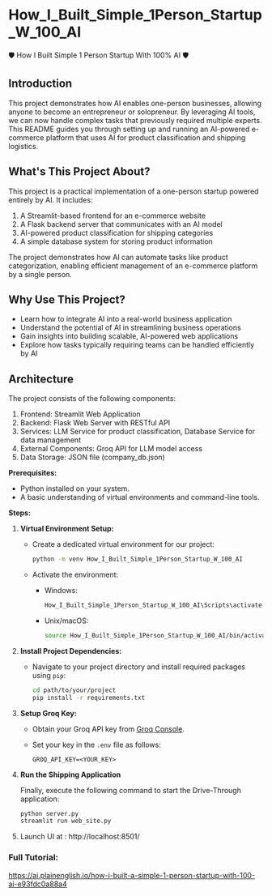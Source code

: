 # How_I_Built_Simple_1Person_Startup_W_100_AI
🛡 How I Built Simple 1 Person Startup With 100% AI 🛡

## Introduction

This project demonstrates how AI enables one-person businesses, allowing anyone to become an entrepreneur or solopreneur. By leveraging AI tools, we can now handle complex tasks that previously required multiple experts. This README guides you through setting up and running an AI-powered e-commerce platform that uses AI for product classification and shipping logistics.

## What's This Project About?

This project is a practical implementation of a one-person startup powered entirely by AI. It includes:

1. A Streamlit-based frontend for an e-commerce website
2. A Flask backend server that communicates with an AI model
3. AI-powered product classification for shipping categories
4. A simple database system for storing product information

The project demonstrates how AI can automate tasks like product categorization, enabling efficient management of an e-commerce platform by a single person.

## Why Use This Project?

- Learn how to integrate AI into a real-world business application
- Understand the potential of AI in streamlining business operations
- Gain insights into building scalable, AI-powered web applications
- Explore how tasks typically requiring teams can be handled efficiently by AI

## Architecture

The project consists of the following components:

1. Frontend: Streamlit Web Application
2. Backend: Flask Web Server with RESTful API
3. Services: LLM Service for product classification, Database Service for data management
4. External Components: Groq API for LLM model access
5. Data Storage: JSON file (company_db.json)

**Prerequisites:**
- Python installed on your system.
- A basic understanding of virtual environments and command-line tools.

**Steps:**
1. **Virtual Environment Setup:**
   - Create a dedicated virtual environment for our project:
   
     ```bash
     python -m venv How_I_Built_Simple_1Person_Startup_W_100_AI
     ```
   - Activate the environment:
   
     - Windows:
       ```bash
       How_I_Built_Simple_1Person_Startup_W_100_AI\Scripts\activate
       ```
     - Unix/macOS:
       ```bash
       source How_I_Built_Simple_1Person_Startup_W_100_AI/bin/activate
       ```
2. **Install Project Dependencies:**

   - Navigate to your project directory and install required packages using `pip`:
   
     ```bash
     cd path/to/your/project
     pip install -r requirements.txt
     ```

3. **Setup Groq Key:**

   - Obtain your Groq API key from [Groq Console](https://console.groq.com/keys).
   - Set your key in the `.env` file as follows:
   
     ```plaintext
     GROQ_API_KEY=<YOUR_KEY>
     ```

4. **Run the Shipping Application**

   Finally, execute the following command to start the Drive-Through application:

   ```bash
   python server.py
   streamlit run web_site.py   
   ```
5. Launch UI at :  http://localhost:8501/

### Full Tutorial:
https://ai.plainenglish.io/how-i-built-a-simple-1-person-startup-with-100-ai-e93fdc0a88a4
